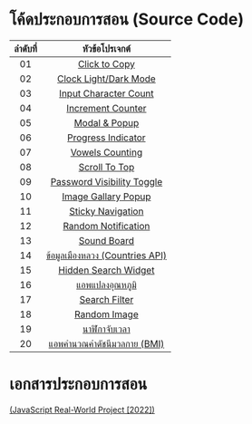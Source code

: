 # โค้ดประกอบการสอน (Source Code)

| ลำดับที่ |                   หัวข้อโปรเจกต์             |
|:----:|:------------------------------------------:|
|   01  | [Click to Copy](https://github.com/kongruksiamza/javascript-projects/tree/main/ClicktoCopy)|
|   02  | [Clock Light/Dark Mode](https://github.com/kongruksiamza/javascript-projects/tree/main/ClockLightDarkMode)|
|   03  | [Input Character Count](https://github.com/kongruksiamza/javascript-projects/tree/main/InputCharacterCount)| 
|   04  | [Increment Counter](https://github.com/kongruksiamza/javascript-projects/tree/main/IncrementCounter)|
|   05  | [Modal & Popup](https://github.com/kongruksiamza/javascript-projects/tree/main/ModalPopup)|
|   06  | [Progress Indicator](https://github.com/kongruksiamza/javascript-projects/tree/main/PageScroll-Indicator)|
|   07  | [Vowels Counting](https://github.com/kongruksiamza/javascript-projects/tree/main/VowelCounting)|
|   08  | [Scroll To Top](https://github.com/kongruksiamza/javascript-projects/tree/main/ScrollToTop)|
|   09  | [Password Visibility Toggle](https://github.com/kongruksiamza/javascript-projects/tree/main/Password-Visibility)|
|   10  | [Image Gallary Popup](https://github.com/kongruksiamza/javascript-projects/tree/main/Image-Gallery-Popup)|
|   11  | [Sticky Navigation](https://github.com/kongruksiamza/javascript-projects/tree/main/Sticky-Navigation)|
|   12  | [Random Notification](https://github.com/kongruksiamza/javascript-projects/tree/main/Random%20Notification)|
|   13  | [Sound Board](https://github.com/kongruksiamza/javascript-projects/tree/main/SoundBoard)|
|   14  | [ข้อมูลเมืองหลวง (Countries API)](https://github.com/kongruksiamza/javascript-projects/tree/main/CountriesAPI)|
|   15  | [Hidden Search Widget](https://github.com/kongruksiamza/javascript-projects/tree/main/Hidden%20Search%20Widget)|
|   16  | [แอพแปลงอุณหภูมิ](https://github.com/kongruksiamza/javascript-projects/tree/main/Temperature-Converter)|
|   17  | [Search Filter](https://github.com/kongruksiamza/javascript-projects/tree/main/Search-Filter)|
|   18  | [Random Image](https://github.com/kongruksiamza/javascript-projects/tree/main/RandomImage-UnsplashAPI)|
|   19  | [นาฬิกาจับเวลา](https://github.com/kongruksiamza/javascript-projects/tree/main/Stopwatch)|
|   20  | [แอพคำนวณค่าดัชนีมวลกาย (BMI)](https://github.com/kongruksiamza/javascript-projects/tree/main/BMI-Calculator)|

# เอกสารประกอบการสอน
[(JavaScript Real-World Project [2022])](https://mega.nz/file/XPQzUSAT#YetqWTMAazzEXUjPrmDFXgSMrOMd3spuPB7venxk-cI)
